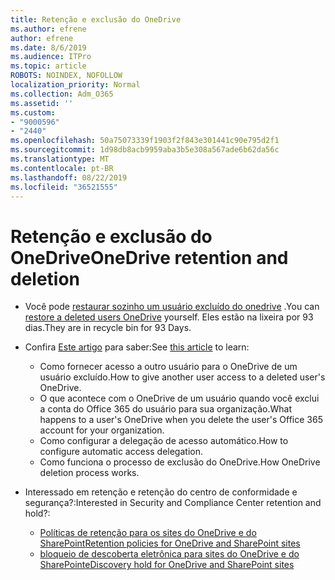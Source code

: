 ```yaml
---
title: Retenção e exclusão do OneDrive
ms.author: efrene
author: efrene
ms.date: 8/6/2019
ms.audience: ITPro
ms.topic: article
ROBOTS: NOINDEX, NOFOLLOW
localization_priority: Normal
ms.collection: Adm_O365
ms.assetid: ''
ms.custom:
- "9000596"
- "2440"
ms.openlocfilehash: 50a75073339f1903f2f843e301441c90e795d2f1
ms.sourcegitcommit: 1d98db8acb9959aba3b5e308a567ade6b62da56c
ms.translationtype: MT
ms.contentlocale: pt-BR
ms.lasthandoff: 08/22/2019
ms.locfileid: "36521555"
---
```

# <a name="onedrive-retention-and-deletion"></a><span data-ttu-id="4b737-102">Retenção e exclusão do OneDrive</span><span class="sxs-lookup"><span data-stu-id="4b737-102">OneDrive retention and deletion</span></span>

- <span data-ttu-id="4b737-103">Você pode [restaurar sozinho um usuário excluído do onedrive](https://docs.microsoft.com/onedrive/restore-deleted-onedrive) .</span><span class="sxs-lookup"><span data-stu-id="4b737-103">You can [restore a deleted users OneDrive](https://docs.microsoft.com/onedrive/restore-deleted-onedrive) yourself.</span></span> <span data-ttu-id="4b737-104">Eles estão na lixeira por 93 dias.</span><span class="sxs-lookup"><span data-stu-id="4b737-104">They are in recycle bin for 93 Days.</span></span> 

- <span data-ttu-id="4b737-105">Confira [Este artigo](https://docs.microsoft.com/onedrive/restore-deleted-onedrive) para saber:</span><span class="sxs-lookup"><span data-stu-id="4b737-105">See [this article](https://docs.microsoft.com/onedrive/restore-deleted-onedrive) to learn:</span></span>
    - <span data-ttu-id="4b737-106">Como fornecer acesso a outro usuário para o OneDrive de um usuário excluído.</span><span class="sxs-lookup"><span data-stu-id="4b737-106">How to give another user access to a deleted user's OneDrive.</span></span>
    - <span data-ttu-id="4b737-107">O que acontece com o OneDrive de um usuário quando você exclui a conta do Office 365 do usuário para sua organização.</span><span class="sxs-lookup"><span data-stu-id="4b737-107">What happens to a user's OneDrive when you delete the user's Office 365 account for your organization.</span></span>
    - <span data-ttu-id="4b737-108">Como configurar a delegação de acesso automático.</span><span class="sxs-lookup"><span data-stu-id="4b737-108">How to configure automatic access delegation.</span></span>
    - <span data-ttu-id="4b737-109">Como funciona o processo de exclusão do OneDrive.</span><span class="sxs-lookup"><span data-stu-id="4b737-109">How OneDrive deletion process works.</span></span>

- <span data-ttu-id="4b737-110">Interessado em retenção e retenção do centro de conformidade e segurança?:</span><span class="sxs-lookup"><span data-stu-id="4b737-110">Interested in Security and Compliance Center retention and hold?:</span></span>
    - [<span data-ttu-id="4b737-111">Políticas de retenção para os sites do OneDrive e do SharePoint</span><span class="sxs-lookup"><span data-stu-id="4b737-111">Retention policies for OneDrive and SharePoint sites</span></span>](https://docs.microsoft.com/office365/securitycompliance/retention-policies?redirectSourcePath=%252farticle%252f5e377752-700d-4870-9b6d-12bfc12d2423#content-in-onedrive-accounts-and-sharepoint-sites)
    - [<span data-ttu-id="4b737-112">bloqueio de descoberta eletrônica para sites do OneDrive e do SharePoint</span><span class="sxs-lookup"><span data-stu-id="4b737-112">eDiscovery hold for OneDrive and SharePoint sites</span></span>](https://docs.microsoft.com/office365/securitycompliance/ediscovery-cases#step-4-place-content-locations-on-hold)



